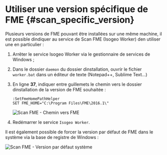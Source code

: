 # Utiliser une version spécifique de FME {#scan_specific_version}

Plusieurs versions de FME pouvant être installées sur une même machine, il est possible dindiquer au service de Scan FME (Isogeo Worker) den utiliser une en particulier :

1. Arrêter le service Isogeo Worker via le gestionnaire de services de Windows ;
2. Dans le dossier `daemon` du dossier dinstallation, ouvrir le fichier `worker.bat` dans un éditeur de texte (Notepad++, Sublime Text...)
3. En ligne **37**, indiquer entre guillemets le chemin vers le dossier dinstallation de la version de FME souhaitée :

    ```batch
    :SetFmeHomePathHelper
    SET FME_HOME="C:\Program Files\FME\2016.1\"
    ```

    ![Scan FME - Chemin vers FME](/assets/install_fmePath_worker_set.png "Scan FME - Forcer la version de FME à utiliser")

4. Redémarrer le service `Isogeo Worker`.

Il est également possible de forcer la version par défaut de FME dans le système via la base de registre de Windows :

![Scan FME - Version par défaut système](/assets/install_fmePath_registry.png "Scan FME - Forcer la version de FME dans la base de registre")
